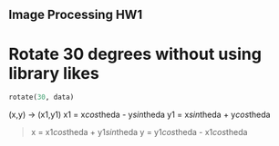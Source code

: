## Image Processing HW1
# Rotate 30 degrees without using library likes 
```python
rotate(30, data)
```

(x,y) -> (x1,y1)
x1 = x*cos*theda - y*sin*theda
y1 = x*sin*theda + y*cos*theda

> x = x1*cos*theda + y1*sin*theda
> y = y1*cos*theda - x1*cos*theda
